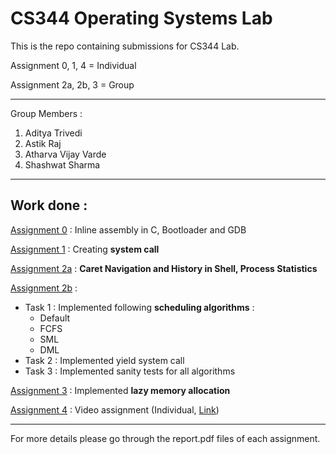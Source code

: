 # CS344 Operating Systems Lab

This is the repo containing submissions for CS344 Lab. 

Assignment 0, 1, 4 = Individual

Assignment 2a, 2b, 3 = Group

---

Group Members :

1. Aditya Trivedi
2. Astik Raj
3. Atharva Vijay Varde
4. Shashwat Sharma

---

## Work done :

[Assignment 0](/assign0) : Inline assembly in C, Bootloader and GDB

[Assignment 1](/assign1) : Creating **system call**

[Assignment 2a](/assign2a) : **Caret Navigation and History in Shell, Process Statistics**

[Assignment 2b](/assign2b) : 

- Task 1 : Implemented following **scheduling algorithms** :
  - Default
  - FCFS
  - SML
  - DML
- Task 2 : Implemented yield system call
- Task 3 : Implemented sanity tests for all algorithms

[Assignment 3](/assign3) : Implemented **lazy memory allocation**

[Assignment 4](/assign4) : Video assignment (Individual, [Link](https://www.youtube.com/watch?v=5_Exv98s00k&feature=youtu.be))

---

For more details please go through the report.pdf files of each assignment.
